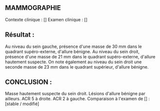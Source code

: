 ## MAMMOGRAPHIE

Contexte clinique : []
Examen clinique : []

## Résultat :
Au niveau du sein gauche, présence d'une masse de 30 mm dans le quadrant supéro-externe, d'allure bénigne.
Au niveau du sein droit, présence d'une masse de 21 mm dans le quadrant supéro-externe, d'allure hautement suspecte.
On note également au niveau du sein droit une seconde masse de 23 mm dans le quadrant supérieur, d'allure bénigne.

## CONCLUSION :
Masse hautement suspecte du sein droit. Lésions d'allure bénigne par ailleurs.
ACR 5 à droite.
ACR 2 à gauche.
Comparaison à l'examen de [] : [stable / modifié]
